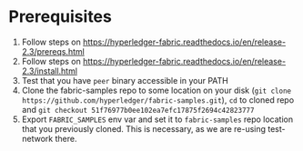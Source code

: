 # Prerequisites

1. Follow steps on https://hyperledger-fabric.readthedocs.io/en/release-2.3/prereqs.html
2. Follow steps on https://hyperledger-fabric.readthedocs.io/en/release-2.3/install.html
3. Test that you have ```peer``` binary accessible in your PATH
4. Clone the fabric-samples repo to some location on your disk (```git clone https://github.com/hyperledger/fabric-samples.git```), ```cd``` to cloned repo and ```git checkout 51f76977b0ee102ea7efc17875f2694c42823777```   
5. Export ```FABRIC_SAMPLES``` env var and set it to ```fabric-samples``` repo location that you previously cloned. This is necessary, as we are re-using test-network there.
